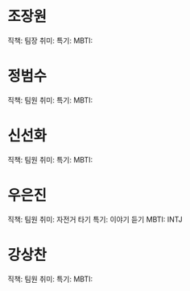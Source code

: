 # 조장원
직책: 팀장
취미: 
특기: 
MBTI: 

# 정범수
직책: 팀원
취미: 
특기: 
MBTI: 

# 신선화
직책: 팀원
취미: 
특기: 
MBTI: 

# 우은진
직책: 팀원
취미: 자전거 타기
특기: 이야기 듣기
MBTI: INTJ

# 강상찬
직책: 팀원
취미: 
특기: 
MBTI: 
